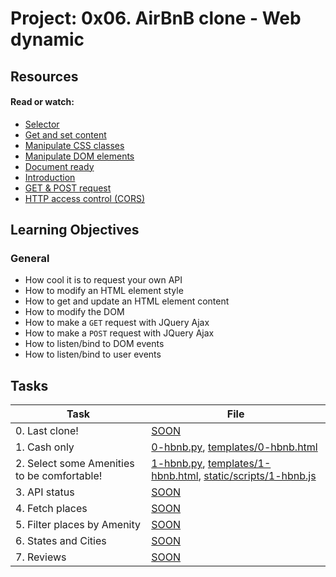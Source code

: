 # Project: 0x06. AirBnB clone - Web dynamic

## Resources

#### Read or watch:

* [Selector](https://intranet.alxswe.com/rltoken/Bl2mJVVG07XCP6E8qtsQMg)
* [Get and set content](https://intranet.alxswe.com/rltoken/oM3b0a0FGTy6AQ_UJ201Yw)
* [Manipulate CSS classes](https://intranet.alxswe.com/rltoken/LL2uScQvjWnj2ZEx2CzxXw)
* [Manipulate DOM elements](https://intranet.alxswe.com/rltoken/6JtTz9SaNX3AyVXht4tMYA)
* [Document ready](https://intranet.alxswe.com/rltoken/1AbzN1nEfBKoSjB-9kjmrA)
* [Introduction](https://intranet.alxswe.com/rltoken/OGDoIOd0cdmwDJFJy4aw5w)
* [GET & POST request](https://intranet.alxswe.com/rltoken/kmBzs_QPD72Oz--Yk80JHw)
* [HTTP access control (CORS)](https://intranet.alxswe.com/rltoken/tzqJx5SS5cF1BW_lAnXqqg)
## Learning Objectives

### General

* How cool it is to request your own API
* How to modify an HTML element style
* How to get and update an HTML element content
* How to modify the DOM
* How to make a <code>GET</code> request with JQuery Ajax
* How to make a <code>POST</code> request with JQuery Ajax
* How to listen/bind to DOM events
* How to listen/bind to user events
## Tasks

| Task | File |
| ---- | ---- |
| 0. Last clone! | [SOON](./) |
| 1. Cash only | [0-hbnb.py](./0-hbnb.py), [templates/0-hbnb.html](./templates/0-hbnb.html) |
| 2. Select some Amenities to be comfortable! | [1-hbnb.py](./1-hbnb.py), [templates/1-hbnb.html](./templates/1-hbnb.html), [static/scripts/1-hbnb.js](./static/scripts/1-hbnb.js) |
| 3. API status | [SOON](./) |
| 4. Fetch places | [SOON](./) |
| 5. Filter places by Amenity | [SOON](./) |
| 6. States and Cities | [SOON](./) |
| 7. Reviews | [SOON](./) |


